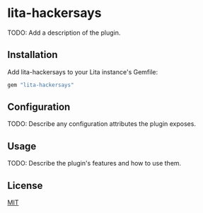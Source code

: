 # lita-hackersays

TODO: Add a description of the plugin.

## Installation

Add lita-hackersays to your Lita instance's Gemfile:

``` ruby
gem "lita-hackersays"
```

## Configuration

TODO: Describe any configuration attributes the plugin exposes.

## Usage

TODO: Describe the plugin's features and how to use them.

## License

[MIT](http://opensource.org/licenses/MIT)
